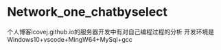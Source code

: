 # Network_one_chatbyselect
个人博客icovej.github.io的服务器开发中有对自己编程过程的分析 
开发环境是Windows10+vscode+MingW64+MySql+gcc
